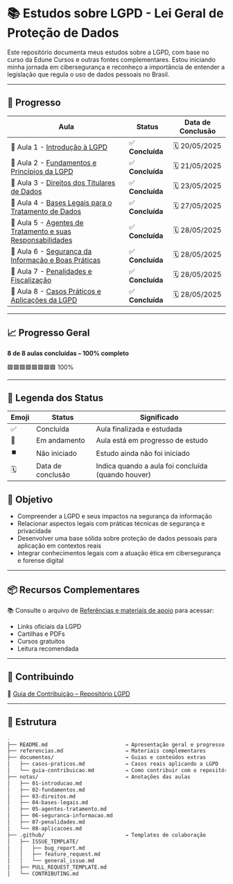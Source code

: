 # 📚 Estudos sobre LGPD - Lei Geral de Proteção de Dados

Este repositório documenta meus estudos sobre a LGPD, com base no curso da Edune Cursos e outras fontes complementares. Estou iniciando minha jornada em cibersegurança e reconheço a importância de entender a legislação que regula o uso de dados pessoais no Brasil.

---

## 📅 Progresso


| Aula | Status | Data de Conclusão |
|------|--------|-------------------|
| 📘 Aula 1 - [Introdução à LGPD](./notas/01-introducao.md) | ✅ **Concluída** | 🗓️ 20/05/2025 |
| 📘 Aula 2 - [Fundamentos e Princípios da LGPD](./notas/02-fundamentos.md)| ✅ **Concluída** | 🗓️ 21/05/2025 |
| 📘 Aula 3 - [Direitos dos Titulares de Dados](./notas/03-direitos.md) | ✅ **Concluída** | 🗓️ 23/05/2025 |
| 📘 Aula 4 - [Bases Legais para o Tratamento de Dados](./notas/04-bases-legais.md) | ✅ **Concluída** | 🗓️ 27/05/2025 |
| 📘 Aula 5 - [Agentes de Tratamento e suas Responsabilidades](./notas/05-agentes.md) | ✅ **Concluída** | 🗓️ 28/05/2025 |
| 📘 Aula 6 - [Segurança da Informação e Boas Práticas](./notas/06-seguranca.md) | ✅ **Concluída** | 🗓️ 28/05/2025 |
| 📘 Aula 7 - [Penalidades e Fiscalização](./notas/07-penalidades.md) | ✅ **Concluída** | 🗓️ 28/05/2025 |
| 📘 Aula 8 - [Casos Práticos e Aplicações da LGPD](./notas/08-aplicacoes.md) | ✅ **Concluída** | 🗓️ 28/05/2025 |

---

## 📈 Progresso Geral

**8 de 8 aulas concluídas – 100% completo**

🟩🟩🟩🟩🟩🟩🟩🟩 100%

---

## 📘 Legenda dos Status

| Emoji | Status          | Significado                                           |
|-------|------------------|-------------------------------------------------------|
| ✅    | Concluída         | Aula finalizada e estudada                           |
| 🔄    | Em andamento      | Aula está em progresso de estudo                     |
| ⏹️    | Não iniciado      | Estudo ainda não foi iniciado                        |
| 🗓️    | Data de conclusão | Indica quando a aula foi concluída (quando houver)  |

## 🧠 Objetivo

- Compreender a LGPD e seus impactos na segurança da informação
- Relacionar aspectos legais com práticas técnicas de segurança e privacidade
- Desenvolver uma base sólida sobre proteção de dados pessoais para aplicação em contextos reais
- Integrar conhecimentos legais com a atuação ética em cibersegurança e forense digital

---

## 📦 Recursos Complementares

📚 Consulte o arquivo de [Referências e materiais de apoio](./referencias.md) para acessar:

- Links oficiais da LGPD  
- Cartilhas e PDFs  
- Cursos gratuitos  
- Leitura recomendada

---

## 🤝 Contribuindo

📘 [Guia de Contribuição – Repositório LGPD](./documentos/guia-contribuicao.md)

---

## 📁 Estrutura

```bash
.
├── README.md                         → Apresentação geral e progresso
├── referencias.md                    → Materiais complementares
├── documentos/                       → Guias e conteúdos extras
│   ├── casos-praticos.md             → Casos reais aplicando a LGPD
│   └── guia-contribuicao.md          → Como contribuir com o repositório
├── notas/                            → Anotações das aulas
│   ├── 01-introducao.md
│   ├── 02-fundamentos.md
│   ├── 03-direitos.md
│   ├── 04-bases-legais.md
│   ├── 05-agentes-tratamento.md
│   ├── 06-seguranca-informacao.md
│   ├── 07-penalidades.md
│   └── 08-aplicacoes.md
├── .github/                          → Templates de colaboração
│   ├── ISSUE_TEMPLATE/
│   │   ├── bug_report.md
│   │   ├── feature_request.md
│   │   └── general_issue.md
│   ├── PULL_REQUEST_TEMPLATE.md
│   └── CONTRIBUTING.md

